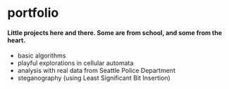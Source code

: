 # portfolio

#### Little projects here and there. Some are from school, and some from the heart.

* basic algorithms
* playful explorations in cellular automata
* analysis with real data from Seattle Police Department
* steganography (using Least Significant Bit Insertion)
